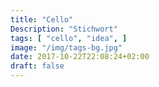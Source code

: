 ```yaml
---
title: "Cello"
Description: "Stichwort"
tags: [ "cello", "idea", ]
image: "/img/tags-bg.jpg"
date: 2017-10-22T22:08:24+02:00
draft: false
---
```


